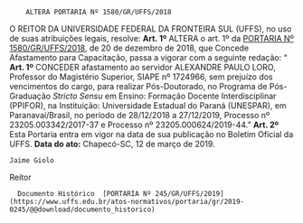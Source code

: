         ALTERA PORTARIA Nº 1580/GR/UFFS/2018  

 O REITOR DA UNIVERSIDADE FEDERAL DA FRONTEIRA SUL (UFFS), no uso de suas atribuições legais, resolve:   **Art. 1º**  ALTERA o art. 1º da [PORTARIA Nº 1580/GR/UFFS/2018](http://www.uffs.edu.br/atos-normativos/portaria/gr/2018-1580), de 20 de dezembro de 2018, que Concede Afastamento para Capacitação, passa a vigorar com a seguinte redação: “ **Art. 1º**  CONCEDER afastamento ao servidor ALEXANDRE PAULO LORO, Professor do Magistério Superior, SIAPE nº 1724966, sem prejuízo dos vencimentos do cargo, para realizar Pós-Doutorado, no Programa de Pós-Graduação *Stricto Sensu*  em Ensino: Formação Docente Interdisciplinar (PPIFOR), na Instituição: Universidade Estadual do Paraná (UNESPAR), em Paranavaí/Brasil, no período de 28/12/2018 a 27/12/2019, Processo nº 23205.003342/2017-37 e Processo nº 23205.000624/2019-44.”   **Art. 2º**  Esta Portaria entra em vigor na data de sua publicação no Boletim Oficial da UFFS.      **Data do ato:** Chapecó-SC, 12 de março de 2019.   
 

    Jaime Giolo   
 Reitor 

      Documento Histórico  [PORTARIA Nº 245/GR/UFFS/2019](https://www.uffs.edu.br/atos-normativos/portaria/gr/2019-0245/@@download/documento_historico)     
      